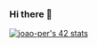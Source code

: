 ### Hi there 👋

<!--
**joao-per/joao-per** is a ✨ _special_ ✨ repository because its `README.md` (this file) appears on your GitHub profile.

Here are some ideas to get you started:

- 🔭 I’m currently working on ...
- 🌱 I’m currently learning ...
- 👯 I’m looking to collaborate on ...
- 🤔 I’m looking for help with ...
- 💬 Ask me about ...
- 📫 How to reach me: ...
- 😄 Pronouns: ...
- ⚡ Fun fact: ...
-->
[![joao-per's 42 stats](https://badge.mediaplus.ma/levi/joao-per?1337Badge=off)](https://github.com/oakoudad/badge42)

